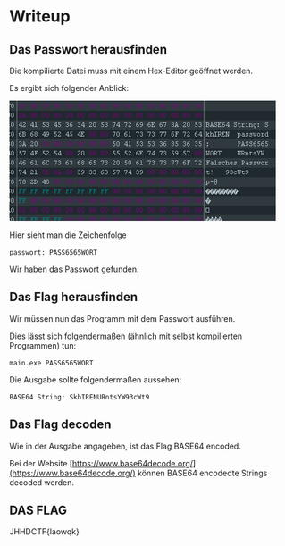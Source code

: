 # Writeup

## Das Passwort herausfinden

Die kompilierte Datei muss mit einem Hex-Editor geöffnet werden.

Es ergibt sich folgender Anblick: 

![Im Hex editor](hex.PNG)

Hier sieht man die Zeichenfolge 
    
    passwort: PASS6565WORT

Wir haben das Passwort gefunden.

## Das Flag herausfinden

Wir müssen nun das Programm mit dem Passwort ausführen.

Dies lässt sich folgendermaßen (ähnlich mit selbst kompilierten Programmen) tun:

    main.exe PASS6565WORT

Die Ausgabe sollte folgendermaßen aussehen:

    BASE64 String: SkhIRENURntsYW93cWt9

## Das Flag decoden

Wie in der Ausgabe angageben, ist das Flag BASE64 encoded.

Bei der Website [https://www.base64decode.org/](https://www.base64decode.org/)
können BASE64 encodedte Strings decoded werden.

## DAS FLAG

JHHDCTF{laowqk}